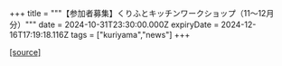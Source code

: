 +++
title = """【参加者募集】くりふとキッチンワークショップ（11～12月分）"""
date = 2024-10-31T23:30:00.000Z
expiryDate = 2024-12-16T17:19:18.116Z
tags = ["kuriyama","news"]
+++


[[source]](https://www.town.kuriyama.hokkaido.jp/soshiki/53/22552.html)
